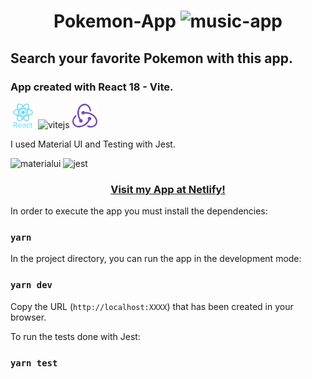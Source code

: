 <h1 align="center">Pokemon-App <img src="https://cdn-icons-png.flaticon.com/512/1408/1408992.png" alt="music-app" width="40" height="40" /></h1>
<h2>Search your favorite Pokemon with this app.</h2>
<h3>App created with React 18 - Vite.</h3> 
<p>
<img src="https://raw.githubusercontent.com/devicons/devicon/master/icons/react/react-original-wordmark.svg" alt="react" width="40" height="40" /> 
<img src="https://vectorwiki.com/images/bjlcA__vitejs.svg" alt="vitejs" width="40" height="40" />
<img src="https://raw.githubusercontent.com/devicons/devicon/master/icons/redux/redux-original.svg" alt="redux" width="40" height="40" />
</p>

I used Material UI and Testing with Jest.
<p>
<img src="https://v4.material-ui.com/static/logo.png" alt="materialui" width="40" height="40" />
<img src="https://www.vectorlogo.zone/logos/jestjsio/jestjsio-icon.svg" alt="jest" width="40" height="40" />
</p> 

<a href="http://trassi-pokemon-app.netlify.app"><h3 align="center">Visit my App at Netlify!</h3></a>


In order to execute the app you must install the dependencies:

### `yarn`

In the project directory, you can run the app in the development mode:

### `yarn dev`
Copy the URL (`http://localhost:XXXX`) that has been created in your browser.

To run the tests done with Jest:

### `yarn test`